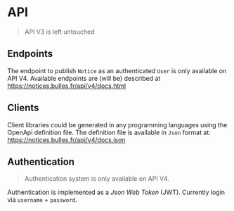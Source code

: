 # API

> API V3 is left untouched


## Endpoints

The endpoint to publish `Notice` as an authenticated `User` is only available on API V4.
Available endpoints are (will be) described at https://notices.bulles.fr/api/v4/docs.html


## Clients

Client libraries could be generated in any programming languages using the OpenApi definition file.
The definition file is available in `Json` format at: https://notices.bulles.fr/api/v4/docs.json


## Authentication

> Authentication system is only available on API V4.

Authentication is implemented as a _Json Web Token_ (JWT).
Currently login via `username` + `password`. 